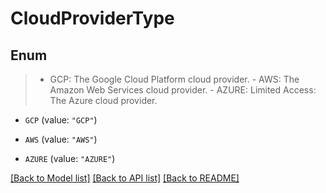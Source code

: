 # CloudProviderType

## Enum
>  - GCP: The Google Cloud Platform cloud provider.  - AWS: The Amazon Web Services cloud provider.  - AZURE: Limited Access: The Azure cloud provider.

* `GCP` (value: `"GCP"`)

* `AWS` (value: `"AWS"`)

* `AZURE` (value: `"AZURE"`)


[[Back to Model list]](../README.md#documentation-for-models) [[Back to API list]](../README.md#documentation-for-api-endpoints) [[Back to README]](../README.md)


